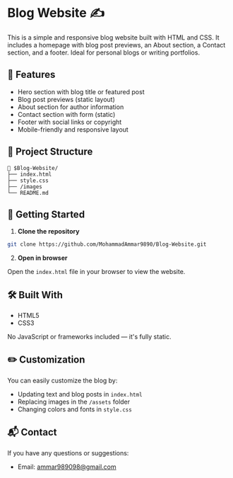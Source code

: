 # Blog Website ✍️

This is a simple and responsive blog website built with HTML and CSS. It includes a homepage with blog post previews, an About section, a Contact section, and a footer. Ideal for personal blogs or writing portfolios.

## 📸 Features

- Hero section with blog title or featured post
- Blog post previews (static layout)
- About section for author information
- Contact section with form (static)
- Footer with social links or copyright
- Mobile-friendly and responsive layout

## 📂 Project Structure

```
📁 $Blog-Website/
├── index.html
├── style.css
├── /images
└── README.md
```

## 🚀 Getting Started

1. **Clone the repository**

```bash
git clone https://github.com/MohammadAmmar9890/Blog-Website.git
```

2. **Open in browser**

Open the `index.html` file in your browser to view the website.

## 🛠️ Built With

- HTML5
- CSS3

No JavaScript or frameworks included — it's fully static.

## ✏️ Customization

You can easily customize the blog by:

- Updating text and blog posts in `index.html`
- Replacing images in the `/assets` folder
- Changing colors and fonts in `style.css`

## 📬 Contact

If you have any questions or suggestions:

- Email: ammar989098@gmail.com
